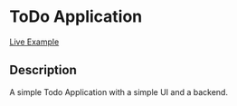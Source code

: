 # ToDo Application

[Live Example](https://todo-9dd4.onrender.com)

## Description

A simple Todo Application with a simple UI and a backend.
